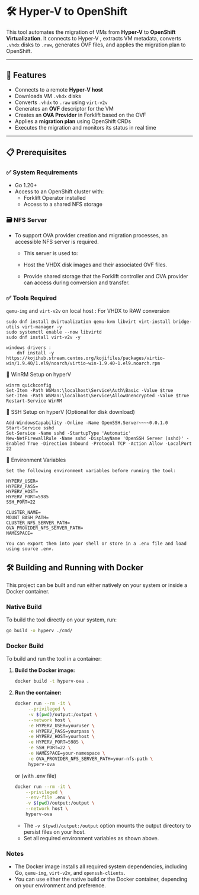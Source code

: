 # 🛠️ Hyper-V to OpenShift 

This tool automates the migration of VMs from **Hyper-V** to **OpenShift Virtualization**. It connects to Hyper-V , extracts VM metadata, converts `.vhdx` disks to `.raw`, generates OVF files, and applies the migration plan to OpenShift.

---

## 🚀 Features

- Connects to a remote **Hyper-V host** 
- Downloads VM `.vhdx` disks 
- Converts `.vhdx` to `.raw` using `virt-v2v`
- Generates an **OVF** descriptor for the VM
- Creates an **OVA Provider** in Forklift based on the OVF
- Applies a **migration plan** using OpenShift CRDs
- Executes the migration and monitors its status in real time

---

## 📋 Prerequisites

### ✅ System Requirements

- Go 1.20+
- Access to an OpenShift cluster with:
  - Forklift Operator installed
  - Access to a shared NFS storage

### 🗃️ NFS Server 

- To support OVA provider creation and migration processes, an accessible NFS server is required.

    - This server is used to:

    - Host the VHDX disk images and their associated OVF files.

    - Provide shared storage that the Forklift controller and OVA provider can access during conversion and transfer.
    

### ✅ Tools Required

`qemu-img` and  `virt-v2v` on local host : For VHDX to RAW conversion  

    sudo dnf install @virtualization qemu-kvm libvirt virt-install bridge-utils virt-manager -y
    sudo systemctl enable --now libvirtd
    sudo dnf install virt-v2v -y
    
    windows drivers :
        dnf install -y https://kojihub.stream.centos.org/kojifiles/packages/virtio-win/1.9.40/1.el9/noarch/virtio-win-1.9.40-1.el9.noarch.rpm



🧩 WinRM Setup on hyperV

    winrm quickconfig
    Set-Item -Path WSMan:\localhost\Service\Auth\Basic -Value $true
    Set-Item -Path WSMan:\localhost\Service\AllowUnencrypted -Value $true
    Restart-Service WinRM

🔐 SSH Setup on hyperV (Optional for disk download)

    Add-WindowsCapability -Online -Name OpenSSH.Server~~~~0.0.1.0
    Start-Service sshd
    Set-Service -Name sshd -StartupType 'Automatic'
    New-NetFirewallRule -Name sshd -DisplayName 'OpenSSH Server (sshd)' -Enabled True -Direction Inbound -Protocol TCP -Action Allow -LocalPort 22

🔧 Environment Variables
    
    Set the following environment variables before running the tool:

    HYPERV_USER=
    HYPERV_PASS=
    HYPERV_HOST=
    HYPERV_PORT=5985
    SSH_PORT=22

    CLUSTER_NAME=
    MOUNT_BASH_PATH=
    CLUSTER_NFS_SERVER_PATH=
    OVA_PROVIDER_NFS_SERVER_PATH=
    NAMESPACE=

    You can export them into your shell or store in a .env file and load using source .env.



 ## 🛠️  Building and Running with Docker

This project can be built and run either natively on your system or inside a Docker container.

### Native Build

To build the tool directly on your system, run:

```sh
go build -o hyperv ./cmd/
```

### Docker Build

To build and run the tool in a container:

1. **Build the Docker image:**

   ```sh
   docker build -t hyperv-ova .
   ```

2. **Run the container:**

   ```sh
   docker run --rm -it \
        --privileged \
        -v $(pwd)/output:/output \
        --network host \
        -e HYPERV_USER=youruser \
        -e HYPERV_PASS=yourpass \
        -e HYPERV_HOST=yourhost \
        -e HYPERV_PORT=5985 \
        -e SSH_PORT=22 \
        -e NAMESPACE=your-namespace \
        -e OVA_PROVIDER_NFS_SERVER_PATH=your-nfs-path \
        hyperv-ova
   ```

    or (with .env file)
    ```sh
    docker run --rm -it \
        --privileged \
        --env-file .env \
        -v $(pwd)/output:/output \
        --network host \
        hyperv-ova
    ```

   - The `-v $(pwd)/output:/output` option mounts the output directory to persist files on your host.
   - Set all required environment variables as shown above.

### Notes

- The Docker image installs all required system dependencies, including Go, `qemu-img`, `virt-v2v`, and `openssh-clients`.
- You can use either the native build or the Docker container, depending on your environment and preference.